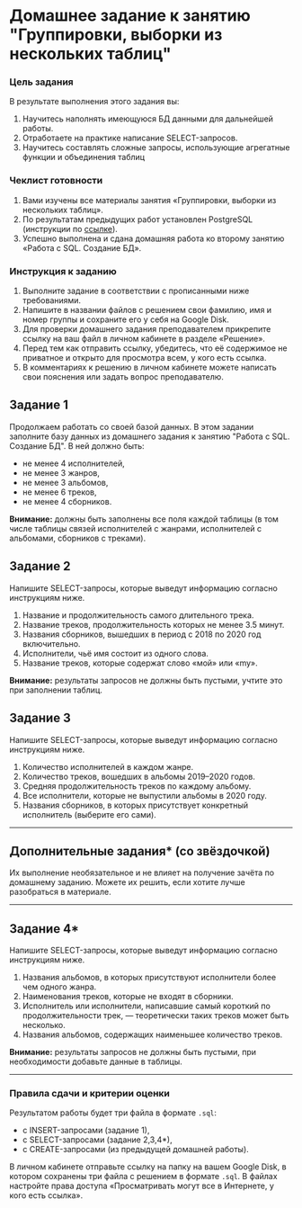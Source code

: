 # Домашнее задание к занятию "Группировки, выборки из нескольких таблиц"

### Цель задания

В результате выполнения этого задания вы:

1. Научитесь наполнять имеющуюся БД данными для дальнейшей работы.
2. Отработаете на практике написание SELECT-запросов.
3. Научитесь составлять сложные запросы, использующие агрегатные функции и объединения таблиц


### Чеклист готовности

1.  Вами изучены все материалы занятия «Группировки, выборки из нескольких таблиц».
2.  По результатам предыдущих работ установлен PostgreSQL (инструкции по [ссылке](https://github.com/netology-code/sqlshqa-homeworks/blob/main/bd-download.md)).
3.  Успешно выполнена и сдана домашняя работа ко второму занятию «Работа с SQL. Создание БД».

### Инструкция к заданию

1. Выполните задание в соответствии с прописанными ниже требованиями.
2. Напишите в названии файлов с решением свои фамилию, имя и номер группы и сохраните его у себя на Google Disk.
4. Для проверки домашнего задания преподавателем прикрепите ссылку на ваш файл в личном кабинете в разделе «Решение».
5. Перед тем как отправить ссылку, убедитесь, что её содержимое не приватное и открыто для просмотра всем, у кого есть ссылка.
6. В комментариях к решению в личном кабинете можете написать свои пояснения или задать вопрос преподавателю.

## Задание 1

Продолжаем работать со своей базой данных. В этом задании заполните базу данных из домашнего задания к занятию "Работа с SQL. Создание БД". В ней должно быть:

- не менее 4 исполнителей,
- не менее 3 жанров,
- не менее 3 альбомов,
- не менее 6 треков,
- не менее 4 сборников.

**Внимание:** должны быть заполнены все поля каждой таблицы (в том числе таблицы связей исполнителей с жанрами, исполнителей с альбомами, сборников с треками).

## Задание 2

Напишите SELECT-запросы, которые выведут информацию согласно инструкциям ниже.

1. Название и продолжительность самого длительного трека.
2. Название треков, продолжительность которых не менее 3.5 минут.
3. Названия сборников, вышедших в период с 2018 по 2020 год включительно.
4. Исполнители, чьё имя состоит из одного слова.
5. Название треков, которые содержат слово «мой» или «my».

**Внимание:** результаты запросов не должны быть пустыми, учтите это при заполнении таблиц.


## Задание 3

Напишите SELECT-запросы, которые выведут информацию согласно инструкциям ниже.


1. Количество исполнителей в каждом жанре.
2. Количество треков, вошедших в альбомы 2019–2020 годов.
3. Средняя продолжительность треков по каждому альбому.
4. Все исполнители, которые не выпустили альбомы в 2020 году.
5. Названия сборников, в которых присутствует конкретный исполнитель (выберите его сами).



---

## Дополнительные задания* (со звёздочкой)

Их выполнение необязательное и не влияет на получение зачёта по домашнему заданию. Можете их решить, если хотите лучше разобраться в материале.

---
## Задание 4*

Напишите SELECT-запросы, которые выведут информацию согласно инструкциям ниже.

1. Названия альбомов, в которых присутствуют исполнители более чем одного жанра.
2. Наименования треков, которые не входят в сборники.
3. Исполнитель или исполнители, написавшие самый короткий по продолжительности трек, — теоретически таких треков может быть несколько.
4. Названия альбомов, содержащих наименьшее количество треков.

**Внимание:** результаты запросов не должны быть пустыми, при необходимости добавьте данные в таблицы.

---
### Правила сдачи и критерии оценки

Результатом работы будет три файла в формате `.sql`:

- с INSERT-запросами (задание 1),
- с SELECT-запросами (задание 2,3,4*),
- с CREATE-запросами (из предыдущей домашней работы).

В личном кабинете отправьте ссылку на папку на вашем Google Disk, в котором сохранены три файла с решением в формате `.sql`. В файлах настройте права доступа «Просматривать могут все в Интернете, у кого есть ссылка».





